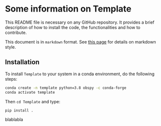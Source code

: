 
# Some information on Template

This README file is necessary on any GitHub repository. It provides a brief description of how to install the code, the functionalities and how to contribute. 

This document is in `markdown` format. See [this page](https://github.com/adam-p/markdown-here/wiki/Markdown-Cheatsheet) for details on markdown style.

## Installation

To install `Template` to your system in a conda environment, do the following steps:

```bash
conda create -n template python=3.8 obspy -c conda-forge
conda activate template
```

Then `cd Template` and type:

```bash
pip install .
```

blablabla